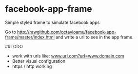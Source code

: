 facebook-app-frame
==================

Simple styled frame to simulate facebook apps

Go to http://rawgithub.com/octavioamu/facebook-app-frame/master/index.html and write a url to see in the app frame. 

##TODO
* work with urls like: www.url.com?url=www.domain.com
* Better visual configuration
* https / http working
